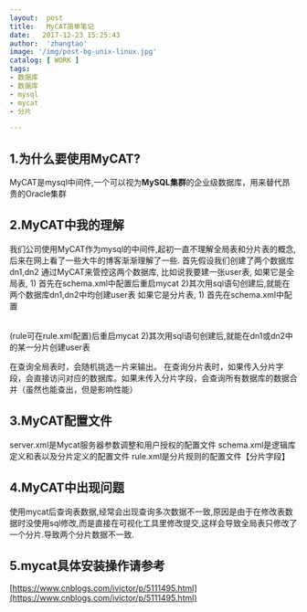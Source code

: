 ```yaml
---
layout:  post
title:   MyCAT简单笔记
date:   2017-12-23 15:25:43
author:  'zhangtao'
image: '/img/post-bg-unix-linux.jpg'
catalog: [ WORK ]
tags:
- 数据库
- 数据库
- mysql
- mycat
- 分片

---
```



## 1.为什么要使用MyCAT?

MyCAT是mysql中间件,一个可以视为**MySQL集群**的企业级数据库，用来替代昂贵的Oracle集群

## 2.MyCAT中我的理解

我们公司使用MyCAT作为mysql的中间件,起初一直不理解全局表和分片表的概念,后来在网上看了一些大牛的博客渐渐理解了一些. 首先假设我们创建了两个数据库dn1,dn2 通过MyCAT来管控这两个数据库, 比如说我要建一张user表, 如果它是全局表, 1) 首先在schema.xml中配置<table name="表名" primaryKey="ID" type="global" dataNode="dn1,dn2" />后重启mycat 2)其次用sql语句创建后,就能在两个数据库dn1,dn2中均创建user表 如果它是分片表, 1) 首先在schema.xml中配置<table name="表名" primaryKey="ID" dataNode="dn1,dn2" rule="123456xxx" />(rule可在rule.xml配置)后重启mycat 2)其次用sql语句创建后,就能在dn1或dn2中的某一分片创建user表

在查询全局表时，会随机挑选一片来输出。  在查询分片表时，如果传入分片字段，会直接访问对应的数据库。如果未传入分片字段，会查询所有数据库的数据合并（虽然也能查出，但是影响性能）

## 3.MyCAT配置文件

server.xml是Mycat服务器参数调整和用户授权的配置文件 schema.xml是逻辑库定义和表以及分片定义的配置文件 rule.xml是分片规则的配置文件【分片字段】

## 4.MyCAT中出现问题

使用mycat后查询表数据,经常会出现查询多次数据不一致,原因是由于在修改表数据时没使用sql修改,而是直接在可视化工具里修改提交,这样会导致全局表只修改了一个分片.导致两个分片数据不一致.

## 5.mycat具体安装操作请参考

 [https://www.cnblogs.com/ivictor/p/5111495.html](https://www.cnblogs.com/ivictor/p/5111495.html)

